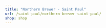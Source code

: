 ```yaml
---
title: "Northern Brewer - Saint Paul"
url: /saint-paul/northern-brewer-saint-paul/
shop: shop
---
```

